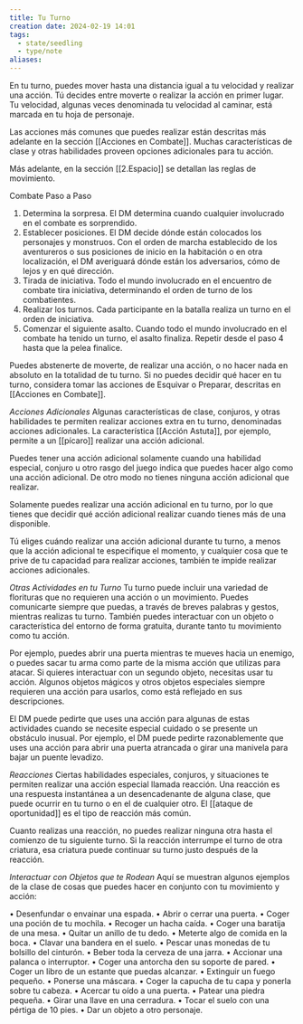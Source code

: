 ```yaml
---
title: Tu Turno
creation date: 2024-02-19 14:01
tags:
  - state/seedling
  - type/note
aliases:
---
```

En tu turno, puedes mover hasta una distancia igual a tu velocidad y realizar una acción. Tú decides entre moverte o realizar la acción en primer lugar. Tu velocidad, algunas veces denominada tu velocidad al caminar, está marcada en tu hoja de personaje.

Las acciones más comunes que puedes realizar están descritas más adelante en la sección [[Acciones en Combate]]. Muchas características de clase y otras habilidades proveen opciones adicionales para tu acción.

Más adelante, en la sección [[2.Espacio]] se detallan las reglas de movimiento.

Combate Paso a Paso

1. Determina la sorpresa. El DM determina cuando cualquier involucrado en el combate es sorprendido.
2. Establecer posiciones. El DM decide dónde están colocados los personajes y monstruos. Con el orden de marcha establecido de los aventureros o sus posiciones de inicio en la habitación o en otra localización, el DM averiguará dónde están los adversarios, cómo de lejos y en qué dirección.
3. Tirada de iniciativa. Todo el mundo involucrado en el encuentro de combate tira iniciativa, determinando el orden de turno de los combatientes.
4. Realizar los turnos. Cada participante en la batalla realiza un turno en el orden de iniciativa.
5. Comenzar el siguiente asalto. Cuando todo el mundo involucrado en el combate ha tenido un turno, el asalto finaliza. Repetir desde el paso 4 hasta que la pelea finalice.

Puedes abstenerte de moverte, de realizar una acción, o no hacer nada en absoluto en la totalidad de tu turno. Si no puedes decidir qué hacer en tu turno, considera tomar las acciones de Esquivar o Preparar, descritas en [[Acciones en Combate]].

*Acciones Adicionales*
Algunas características de clase, conjuros, y otras habilidades te permiten realizar acciones extra en tu turno, denominadas acciones adicionales. 
La característica [[Acción Astuta]], por ejemplo, permite a un [[pícaro]] realizar una acción adicional.

Puedes tener una acción adicional solamente cuando una habilidad especial, conjuro u otro rasgo del juego indica que puedes hacer algo como una acción adicional. De otro modo no tienes ninguna acción adicional que realizar.

Solamente puedes realizar una acción adicional en tu turno, por lo que tienes que decidir qué acción adicional realizar cuando tienes más de una disponible.

Tú eliges cuándo realizar una acción adicional durante tu turno, a menos que la acción adicional te especifique el momento, y cualquier cosa que te prive de tu capacidad para realizar acciones, también te impide realizar acciones adicionales.

*Otras Actividades en tu Turno*
Tu turno puede incluir una variedad de florituras que no requieren una acción o un movimiento.
Puedes comunicarte siempre que puedas, a través de breves palabras y gestos, mientras realizas tu turno. También puedes interactuar con un objeto o característica del entorno de forma gratuita, durante tanto tu movimiento como tu acción. 

Por ejemplo, puedes abrir una puerta mientras te mueves hacia un enemigo, o puedes sacar tu arma como parte de la misma acción que utilizas para atacar.
Si quieres interactuar con un segundo objeto, necesitas usar tu acción. Algunos objetos mágicos y otros objetos especiales siempre requieren una acción para usarlos, como está reflejado en sus descripciones.

El DM puede pedirte que uses una acción para algunas de estas actividades cuando se necesite especial cuidado o se presente un obstáculo inusual. Por ejemplo, el DM puede pedirte razonablemente que uses una acción para abrir una puerta atrancada o girar una manivela para bajar un puente levadizo.

*Reacciones*
Ciertas habilidades especiales, conjuros, y situaciones te permiten realizar una acción especial llamada reacción. Una reacción es una respuesta instantánea a un desencadenante
de alguna clase, que puede ocurrir en tu turno o en el de cualquier otro.  El [[ataque de oportunidad]] es el tipo de reacción más común.

Cuanto realizas una reacción, no puedes realizar ninguna otra hasta el comienzo de tu siguiente turno. Si la reacción interrumpe el turno de otra criatura, esa criatura puede continuar su turno justo después de la reacción.

*Interactuar con Objetos que te Rodean*
Aquí se muestran algunos ejemplos de la clase de cosas que puedes hacer en conjunto con tu movimiento y acción:

• Desenfundar o envainar una espada.
• Abrir o cerrar una puerta.
• Coger una poción de tu mochila.
• Recoger un hacha caída.
• Coger una baratija de una mesa.
• Quitar un anillo de tu dedo.
• Meterte algo de comida en la boca.
• Clavar una bandera en el suelo.
• Pescar unas monedas de tu bolsillo del cinturón.
• Beber toda la cerveza de una jarra.
• Accionar una palanca o interruptor.
• Coger una antorcha den su soporte de pared.
• Coger un libro de un estante que puedas alcanzar.
• Extinguir un fuego pequeño.
• Ponerse una máscara.
• Coger la capucha de tu capa y ponerla sobre tu cabeza.
• Acercar tu oído a una puerta.
• Patear una piedra pequeña.
• Girar una llave en una cerradura.
• Tocar el suelo con una pértiga de 10 pies.
• Dar un objeto a otro personaje.